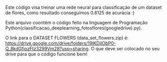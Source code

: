 Este código visa treinar uma rede neural para classificação de um dataset de flores, como resultado conseguimos 0.8125 de acurácia :)

Este arquivo coontém o código feito na linguagem de Programação Python(classificacao_deeplearning_fotosflores(googledrive).py).

O link para o DATASET FLOWERS (data_set_flowers.zip) é: https://drive.google.com/drive/folders/19lKDiIObP0-Q_8kdGfiozFtz3299Vm28?usp=sharing. O que deve ser colocado no seu drive para que o código funcione bem!